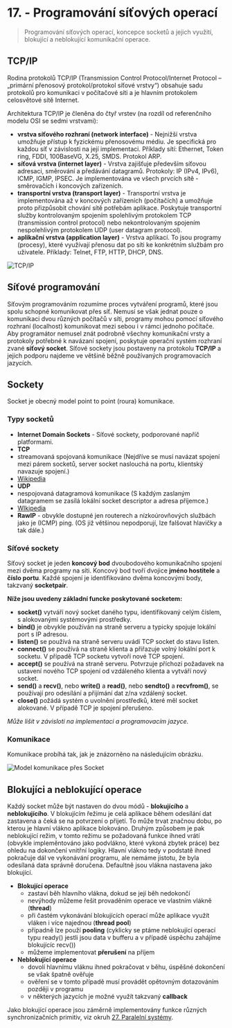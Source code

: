 # 17. - Programování síťových operací
> Programování síťových operací, koncepce socketů a jejich využití, blokující a neblokující komunikační operace.

## TCP/IP
Rodina protokolů TCP/IP (Transmission Control Protocol/Internet Protocol – „primární přenosový protokol/protokol síťové vrstvy“) obsahuje sadu protokolů pro komunikaci v počítačové síti a je hlavním protokolem celosvětové sítě Internet.

Architektura TCP/IP je členěna do čtyř vrstev (na rozdíl od referenčního modelu OSI se sedmi vrstvami):

- **vrstva síťového rozhraní (network interface)** - Nejnižší vrstva umožňuje přístup k fyzickému přenosovému médiu. Je specifická pro každou síť v závislosti na její implementaci. Příklady sítí: Ethernet, Token ring, FDDI, 100BaseVG, X.25, SMDS. Protokol ARP.
- **síťová vrstva (internet layer)** - Vrstva zajišťuje především síťovou adresaci, směrování a předávání datagramů. Protokoly: IP (IPv4, IPv6), ICMP, IGMP, IPSEC. Je implementována ve všech prvcích sítě - směrovačích i koncových zařízeních.
- **transportní vrstva (transport layer)** - Transportní vrstva je implementována až v koncových zařízeních (počítačích) a umožňuje proto přizpůsobit chování sítě potřebám aplikace. Poskytuje transportní služby kontrolovaným spojením spolehlivým protokolem TCP (transmission control protocol) nebo nekontrolovaným spojením nespolehlivým protokolem UDP (user datagram protocol).
- **aplikační vrstva (application layer)** - Vrstva aplikací. To jsou programy (procesy), které využívají přenosu dat po síti ke konkrétním službám pro uživatele. Příklady: Telnet, FTP, HTTP, DHCP, DNS.

![TCP/IP](17_tcpiip.png)

## Síťové programování
Síťovým programováním rozumíme proces vytváření programů, které jsou spolu schopné komunikovat přes síť. Nemusí se však jednat pouze o komunikaci dvou různých počítačů v síti, programy mohou pomocí síťového rozhraní (localhost) komunikovat mezi sebou i v rámci jednoho počítače. Aby programátor nemusel znát podrobně všechny komunikační vrsty a protokoly potřebné k navázaní spojení, poskytuje operační systém rozhraní zvané **síťový socket**. Síťové sockety jsou postaveny na protokolu **TCP/IP** a jejich podporu najdeme ve většině běžně používaných programovacích jazycích.

## Sockety
Socket je obecný model point to point (roura) komunikace.

### Typy socketů
- **Internet Domain Sockets** - Síťové sockety, podporované napříč platformami.
 - **TCP**
  - streamovaná spojovaná komunikace (Nejdříve se musí navázat spojení mezi párem socketů, server socket naslouchá na portu, klientský navazuje spojení.)
  - [Wikipedia](https://cs.wikipedia.org/wiki/TCP/IP)
 - **UDP** 
  - nespojovaná datagramová komunikace (S každým zaslaným datagramem se zasílá lokální socket descriptor a adresa příjemce.)
  - [WIkipedia](https://cs.wikipedia.org/wiki/User_Datagram_Protocol)
 - **RawIP** - obvykle dostupné jen routerech a nízkoúrovňových službách jako je  (ICMP) ping. (OS již většinou nepodporují, lze falšovat hlavičky a tak dále.)

### Síťové sockety
Síťový socket je jeden **koncový bod** dvoubodového komunikačního spojení mezi dvěma programy na síti. Koncový bod tvoří dvojice **jméno hostitele** a **číslo portu**. Každé spojení je identifikováno dvěma koncovými body, takzvaný **socketpair**.

**Níže jsou uvedeny základní funcke poskytované socketem:**

- **socket()** vytváří nový socket daného typu, identifikovaný celým číslem, s alokovanými systémovými prostředky.
- **bind()** je obvykle používán na straně serveru a typicky spojuje lokální port s IP adresou.
- **listen()** se používá na straně serveru uvádí TCP socket do stavu listen.
- **connect()** se používá na straně klienta a přiřazuje volný lokální port k socketu. V případě TCP socketu vytvoří nové TCP spojení.
- **accept()** se používá na straně serveru. Potvrzuje příchozí požadavek na ustavení nového TCP spojení od vzdáleného klienta a vytváří nový socket.
- **send()** a **recv()**, nebo **write()** a **read()**, nebo **sendto()** a **recvfrom()**, se používají pro odesílání a přijímání dat z/na vzdálený socket.
- **close()** požádá systém o uvolnění prostředků, které měl socket alokované. V případě TCP je spojení přerušeno.

*Může lišit v závisloti na implementaci a programovacím jazyce.*

### Komunikace
Komunikace probíhá tak, jak je znázorněno na následujícím obrázku.

![Model komunikace přes Socket](17_socket.png)

## Blokujíci a neblokující operace
Každý  socket může být nastaven do dvou módů - **blokujícího** a **neblokujícího**. V blokujícím řežimu je celá aplikace během odesílání dat zastavena a čeká se na potvrzení o přijetí. To může trvat značnou dobu, po kterou je hlavní vlákno aplikace blokováno. Druhým způsobem je pak neblokující režim, v tomto režimu se požadovaná funkce ihned vrátí (obvykle impleměntováno jako podvlákno, které vykoná zbytek práce) bez ohledu na dokončení vnitřní logiky. Hlavní vlákno tedy v podstatě ihned pokračuje dál ve vykonávání programu, ale nemáme jistotu, že byla odesílaná data správně doručena. Defaultně  jsou vlákna nastavena jako blokující.

- **Blokující operace** 
  - zastaví běh hlavního vlákna, dokud se její běh nedokončí
  - nevýhody můžeme řešit provaděním operace ve vlastním vlákně (**thread**)
  - při častém vykonávání blokujících operací může aplikace využít vláken i více najednou (**thread pool**)
  - případně lze použí **pooling** (cyklicky se ptáme neblokující operací typu ready() jestli jsou data v bufferu a v případě úspěchu zahájíme blokujícíc recv())
  - můžeme implementovat **přerušení** na příjem
- **Neblokující operace** 
  - dovolí hlavnímu vláknu ihned pokračovat v běhu, úspěšné dokončení se však špatně ověřuje
  - ověření se v tomto případě musí provádět opětovným dotazováním později v programu
  - v některých jazycích je možné využít takzvaný **callback**

Jako blokující operace jsou záměrně implementovány funkce různých synchronizačních primitiv, viz okruh [27. Paralelní systémy](https://github.com/tomaskrizek/tul-szz-it-nv/blob/master/27_paralelni_systemy/27_paralelni_systemy.md).
